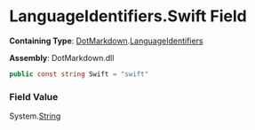# LanguageIdentifiers\.Swift Field

**Containing Type**: [DotMarkdown](../../README.md)\.[LanguageIdentifiers](../README.md)

**Assembly**: DotMarkdown\.dll

```csharp
public const string Swift = "swift"
```

### Field Value

System\.[String](https://docs.microsoft.com/en-us/dotnet/api/system.string)